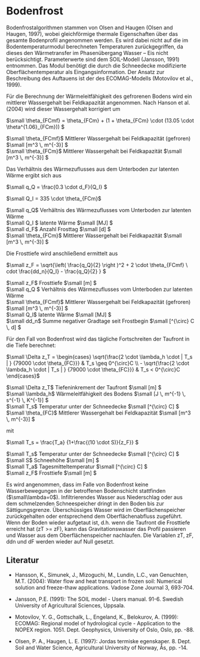# Bodenfrost

Bodenfrostalgorithmen stammen von Olsen and Haugen (Olsen and Haugen, 1997), wobei gleichförmige thermale Eigenschaften über das gesamte Bodenprofil angenommen werden. Es wird dabei nicht auf die im Bodentemperaturmodul berechneten Temperaturen zurückgegriffen, da dieses den Wärmetransfer im Phasenübergang Wasser – Eis nicht berücksichtigt. Parameterwerte sind dem SOIL-Modell (Jansson, 1991) entnommen. Das Modul benötigt die durch die Schneedecke modifizierte Oberflächentemperatur als Eingangsinformation. Der Ansatz zur Beschreibung des Auftauens ist der des ECOMAG-Modells (Motovilov et al., 1999).

Für die Berechnung der Wärmeleitfähigkeit des gefrorenen Bodens wird ein mittlerer Wassergehalt bei Feldkapazität angenommen. Nach Hanson et al. (2004) wird dieser Wassergehalt korrigiert um

$`\small \theta_{FCmf} = \theta_{FCm} + (1 + \theta_{FCm} \cdot (13.05 \cdot \theta^{1.06}_{FCm}))  `$

$`\small \theta_{FCmf}`$	Mittlerer Wassergehalt bei Feldkapazität (gefroren)	$`\small [m^3 \, m^{-3}] `$<br>
$`\small \theta_{FCm}`$	Mittlerer Wassergehalt bei Feldkapazität	$`\small [m^3 \, m^{-3}] `$<br>

Das Verhältnis des Wärmezuflusses aus dem Unterboden zur latenten Wärme ergibt sich aus

$`\small q_Q = \frac{0.3 \cdot d_F}{Q_I} `$

$`\small Q_I = 335 \cdot \theta_{FCm}`$

$`\small q_Q`$	Verhältnis des Wärmezuflusses vom Unterboden zur latenten Wärme	 <br>
$`\small Q_I `$	latente Wärme	$`\small [MJ] `$<br>
$`\small d_F`$	Anzahl Frosttag	$`\small [d] `$<br>
$`\small \theta_{FCm}`$	Mittlerer Wassergehalt bei Feldkapazität	$`\small [m^3 \, m^{-3}] `$<br>

Die Frosttiefe wird anschließend ermittelt aus

$`\small z_F = \sqrt{\left( \frac{q_Q}{2}  \right )^2 + 2 \cdot \theta_{FCmf} \ cdot \frac{dd_n}{Q_I} - \frac{q_Q}{2}  } `$

$`\small z_F`$	Frosttiefe	$`\small [m] `$<br>
$`\small q_Q `$	Verhältnis des Wärmezuflusses vom Unterboden zur latenten Wärme	 <br>
$`\small \theta_{FCmf}`$	Mittlerer Wassergehalt bei Feldkapazität (gefroren)	$`\small [m^3 \, m^{-3}] `$<br>
$`\small Q_I`$	latente Wärme	$`\small [MJ] `$<br>
$`\small dd_n`$	Summe negativer Gradtage seit Frostbegin	$`\small [^{\circ} C \, d] `$<br>

Für den Fall von Bodenfrost wird das tägliche Fortschreiten der Taufront in die Tiefe berechnet:

$`\small \Delta z_T = \begin{cases}  \sqrt{\frac{2 \cdot \lambda_h \cdot | T_s | } {79000 \cdot \theta_{FC}}} & T_s \geq 0^{\circ}C    \\ -  \sqrt{\frac{2 \cdot \lambda_h \cdot | T_s | } {79000 \cdot \theta_{FC}}}  & T_s < 0^{\circ}C  \end{cases}`$

$`\small \Delta z_T`$	Tiefeninkrement der Taufront	$`\small [m] `$<br>
$`\small \lambda_h`$	Wärmeleitfähigkeit des Bodens	$`\small [J \, m^{-1} \, s^{-1} \, K^{-1}] `$<br>
$`\small T_s`$	Temperatur unter der Schneedecke	$`\small [^{\circ} C] `$<br>
$`\small \theta_{FC}`$	Mittlerer Wassergehalt bei Feldkapazität	$`\small [m^3 \, m^{-3}] `$<br>

mit

$`\small T_s = \frac{T_a} {1+\frac{(10 \cdot S)}{z_F}} `$

$`\small T_s`$	Temperatur unter der Schneedecke	$`\small [^{\circ} C] `$<br>
$`\small S`$	Schneehöhe	$`\small [m] `$<br>
$`\small T_a`$	Tagesmitteltemperatur	$`\small [^{\circ} C] `$<br>
$`\small z_F`$	Frosttiefe	$`\small [m] `$<br>

Es wird angenommen, dass im Falle von Bodenfrost keine Wasserbewegungen in der betroffenen Bodenschicht stattfinden ($`\small\lambda=0`$). Infiltrierendes Wasser aus Niederschlag oder aus dem schmelzenden Schneespeicher dringt in den Boden bis zur Sättigungsgrenze. Überschüssiges Wasser wird im Oberflächenspeicher zurückgehalten oder entsprechend dem Oberflächenabfluss zugeführt. Wenn der Boden wieder aufgetaut ist, d.h. wenn die Taufront die Frosttiefe erreicht hat (zT >= zF), kann das Gravitationswasser das Profil passieren und Wasser aus dem Oberflächenspeicher nachlaufen. Die Variablen zT, zF, ddn und dF werden wieder auf Null gesetzt.

## Literatur

* Hansson, K., Simunek, J., Mizoguchi, M., Lundin, L.C., van Genuchten, M.T. (2004): Water flow and heat transport in frozen soil: Numerical solution and freeze-thaw applications. Vadose Zone Journal 3, 693-704.

* Jansson, P.E. (1991): The SOIL model - Users manual. 91-6. Swedish University of Agricultural Sciences, Uppsala.

* Motovilov, Y. G., Gottschalk, L., Engeland, K., Belokurov, A. (1999): ECOMAG: Regional model of hydrological cycle - Application to the NOPEX region.  1051. Dept. Geophysics, University of Oslo, Oslo, pp. -88.

* Olsen, P. A., Haugen, L. E. (1997): Jordas termiske egenskaper.  8. Dept. Soil and Water Science, Agricultural University of Norway, Ås, pp. -14.
